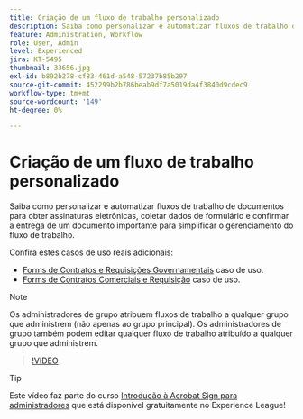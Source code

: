 ```yaml
---
title: Criação de um fluxo de trabalho personalizado
description: Saiba como personalizar e automatizar fluxos de trabalho de documentos para obter rapidamente assinaturas eletrônicas e coletar dados de formulário
feature: Administration, Workflow
role: User, Admin
level: Experienced
jira: KT-5495
thumbnail: 33656.jpg
exl-id: b892b278-cf83-461d-a548-57237b85b297
source-git-commit: 452299b2b786beab9df7a5019da4f3840d9cdec9
workflow-type: tm+mt
source-wordcount: '149'
ht-degree: 0%

---
```


# Criação de um fluxo de trabalho personalizado

Saiba como personalizar e automatizar fluxos de trabalho de documentos para obter assinaturas eletrônicas, coletar dados de formulário e confirmar a entrega de um documento importante para simplificar o gerenciamento do fluxo de trabalho.

Confira estes casos de uso reais adicionais:

* [Forms de Contratos e Requisições Governamentais](https://experienceleague.adobe.com/docs/document-cloud-learn/sign-learning-hub/expand/recipes/gov/usecasegovcontracts.html?lang=en) caso de uso.
* [Forms de Contratos Comerciais e Requisição](https://experienceleague.adobe.com/docs/document-cloud-learn/sign-learning-hub/expand/recipes/com/usecasecomcontracts.html?lang=en) caso de uso.

>[!NOTE]
>
>Os administradores de grupo atribuem fluxos de trabalho a qualquer grupo que administrem (não apenas ao grupo principal). Os administradores de grupo também podem editar qualquer fluxo de trabalho atribuído a qualquer grupo que administrem.

>[!VIDEO](https://video.tv.adobe.com/v/33656?quality=12&learn=on&hidetitle=true)

>[!TIP]
>
>Este vídeo faz parte do curso [Introdução à Acrobat Sign para administradores](https://experienceleague.adobe.com/?recommended=Sign-A-1-2020.2) que está disponível gratuitamente no Experience League!
